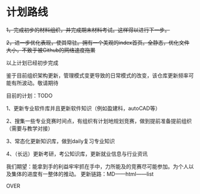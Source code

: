 # 计划路线

~~1，完成初步的材料组织，并完成期末材料考试。这样得以进行下一步。~~

~~2，进一步优化表现，使其常驻。拥有一个美观的index首页。全静态，优化文件大小，不致于被Github的网络速度拖累~~

以上计划已经初步完成

鉴于目前组织架构更新，管理模式变更导致的日常模式的改变，该仓库更新频率可能有所波动。敬请期待

目前的计划：TODO

1、更新专业软件库并且更新软件知识（例如盈建科，autoCAD等）

2、搜集一些专业竞赛时间点，有组织有计划地规划竞赛，做到提前准备提前组织（需要与教学对接）

3、常态化更新知识库，做到daily复习专业知识

4、（长远）更新考研，考公知识库，更新就业信息与行业资讯

我们期望：能拿到手的利益牢牢抓在手中，力所能及的竞赛尽可能参加。为个人以及集体的进度有一整体的推动。
更新链路：MD——html——list

OVER
